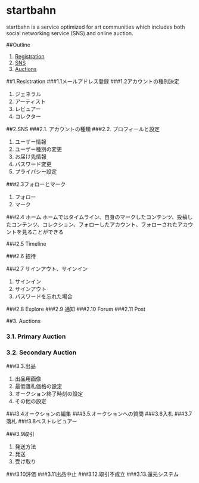 **startbahn**
====
startbahn is a service optimized for art communities which includes both social networking service (SNS) and online auction.

##Outline
1. [Registration](#)
2. [SNS](#specifications)
3. [Auctions](#contribution)


##1.Resistration
###1.1メールアドレス登録
###1.2アカウントの種別決定
  1. ジェネラル
  2. アーティスト
  3. レビュアー
  4. コレクター

##2.SNS
###2.1. アカウントの種類
###2.2. プロフィールと設定
1. ユーザー情報
2. ユーザー種別の変更
3. お届け先情報
4. パスワード変更
5. プライバシー設定

###2.3フォローとマーク
1. フォロー
2. マーク

###2.4  ホーム
ホームではタイムライン、自身のマークしたコンテンツ、投稿したコンテンツ、コレクション、フォローしたアカウント、フォローされたアカウントを見ることができる

###2.5 Timeline

###2.6 招待

###2.7 サインアウト、サインイン

1. サインイン
2. サインアウト
3. パスワードを忘れた場合

###2.8 Explore
###2.9 通知
###2.10 Forum
###2.11 Post

##3. Auctions
### 3.1. Primary Auction
### 3.2. Secondary Auction
###3.3.出品
1. 出品用画像
2. 最低落札価格の設定
3. オークション終了時刻の設定
4. その他の設定

###3.4オークションの編集
###3.5.オークションへの質問
###3.6入札
###3.7落札
###3.8ベストレビュアー

###3.9取引

1. 発送方法
2. 発送
3. 受け取り

###3.10評価
###3.11出品中止
###3.12.取引不成立
###3.13.還元システム

